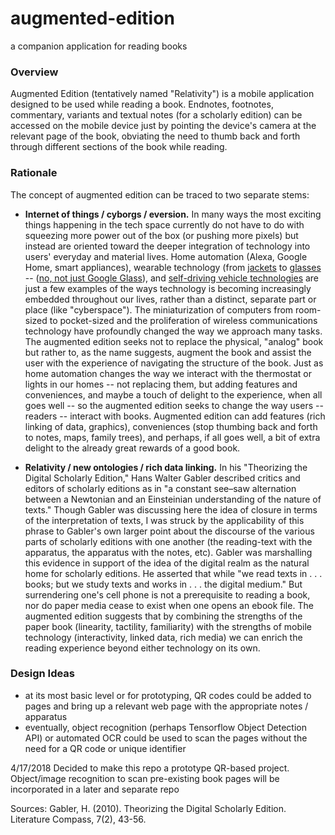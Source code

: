 # augmented-edition
a companion application for reading books

### Overview
Augmented Edition (tentatively named "Relativity") is a mobile application designed to be used while reading a book. Endnotes, footnotes, commentary, variants and textual notes (for a scholarly edition) can be accessed on the mobile device just by pointing the device's camera at the relevant page of the book, obviating the need to thumb back and forth through different sections of the book while reading.

### Rationale
The concept of augmented edition can be traced to two separate stems:
- **Internet of things / cyborgs / eversion.** In many ways the most exciting things happening in the tech space currently do not have to do with squeezing more power out of the box (or pushing more pixels) but instead are oriented toward the deeper integration of technology into users' everyday and material lives. Home automation (Alexa, Google Home, smart appliances), wearable technology (from [jackets](https://mashable.com/2017/09/25/google-levis-jacquard-jacket-review/) to [glasses](https://www.youtube.com/watch?v=t5ixBsHPMxk) -- ([no, not just Google Glass](https://www.theverge.com/2018/2/5/16966530/intel-vaunt-smart-glasses-announced-ar-video)), and [self-driving vehicle technologies](https://arstechnica.com/cars/2017/04/cadillac-super-cruises-to-the-front-with-the-most-advanced-semi-autonomous-car-on-the-market/) are just a few examples of the ways technology is becoming increasingly embedded throughout our lives, rather than a distinct, separate part or place (like "cyberspace"). The miniaturization of computers from room-sized to pocket-sized and the proliferation of wireless communications technology have profoundly changed the way we approach many tasks. The augmented edition seeks not to replace the physical, "analog" book but rather to, as the name suggests, augment the book and assist the user with the experience of navigating the structure of the book. Just as home automation changes the way we interact with the thermostat or lights in our homes -- not replacing them, but adding features and conveniences, and maybe a touch of delight to the experience, when all goes well -- so the augmented edition seeks to change the way users -- readers -- interact with books. Augmented edition can add features (rich linking of data, graphics), conveniences (stop thumbing back and forth to notes, maps, family trees), and perhaps, if all goes well, a bit of extra delight to the already great rewards of a good book.

- **Relativity / new ontologies / rich data linking.** In his "Theorizing the Digital Scholarly Edition," Hans Walter Gabler described  critics and editors of scholarly editions as in "a constant see–saw alternation between a Newtonian and an Einsteinian understanding of the nature of texts." Though Gabler was discussing here the idea of closure in terms of the interpretation of texts, I was struck by the applicability of this phrase to Gabler's own larger point about the discourse of the various parts of scholarly editions with one another (the reading-text with the apparatus, the apparatus with the notes, etc). Gabler was marshalling this evidence in support of the idea of the digital realm as the natural home for scholarly editions. He asserted that while "we read texts in . . . books; but we study texts and works in . . . the digital medium." But surrendering one's cell phone is not a prerequisite to reading a book, nor do paper media cease to exist when one opens an ebook file. The augmented edition suggests that by combining the strengths of the paper book (linearity, tactility, familiarity) with the strengths of mobile technology (interactivity, linked data, rich media) we can enrich the reading experience beyond either technology on its own.

### Design Ideas
- at its most basic level or for prototyping, QR codes could be added to pages and bring up a relevant web page with the appropriate notes / apparatus
- eventually, object recognition (perhaps Tensorflow Object Detection API) or automated OCR could be used to scan the pages without the need for a QR code or unique identifier

4/17/2018 Decided to make this repo a prototype QR-based project. Object/image recognition to scan pre-existing book pages will be incorporated in a later and separate repo

Sources: 
Gabler, H. (2010). Theorizing the Digital Scholarly Edition. Literature Compass, 7(2), 43-56.
